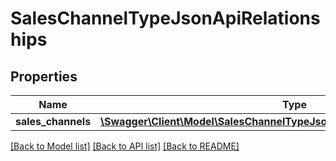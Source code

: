 # SalesChannelTypeJsonApiRelationships

## Properties
Name | Type | Description | Notes
------------ | ------------- | ------------- | -------------
**sales_channels** | [**\Swagger\Client\Model\SalesChannelTypeJsonApiRelationshipsSalesChannels**](SalesChannelTypeJsonApiRelationshipsSalesChannels.md) |  | [optional] 

[[Back to Model list]](../../README.md#documentation-for-models) [[Back to API list]](../../README.md#documentation-for-api-endpoints) [[Back to README]](../../README.md)

